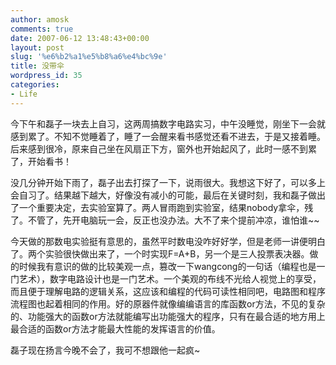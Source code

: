 ```yaml
---
author: amosk
comments: true
date: 2007-06-12 13:48:43+00:00
layout: post
slug: '%e6%b2%a1%e5%b8%a6%e4%bc%9e'
title: 没带伞
wordpress_id: 35
categories:
- Life
---
```


今下午和磊子一块去上自习，这两周搞数字电路实习，中午没睡觉，刚坐下一会就感到累了。不知不觉睡着了，睡了一会醒来看书感觉还看不进去，于是又接着睡。后来感到很冷，原来自己坐在风扇正下方，窗外也开始起风了，此时一感不到累了，开始看书！

没几分钟开始下雨了，磊子出去打探了一下，说雨很大。我想这下好了，可以多上会自习了。结果越下越大，好像没有减小的可能，最后在关键时刻，我和磊子做出了一个重要决定，去实验室算了。两人冒雨跑到实验室，结果nobody拿伞，残了。不管了，先开电脑玩一会，反正也没办法。大不了来个提前冲凉，谁怕谁~~

今天做的那数电实验挺有意思的，虽然平时数电没咋好好学，但是老师一讲便明白了。两个实验很快做出来了，一个时实现F=A+B，另一个是三人投票表决器。做的时候我有意识的做的比较美观一点，篡改一下wangcong的一句话（编程也是一门艺术），数字电路设计也是一门艺术。一个美观的布线不光给人视觉上的享受，而且便于理解电路的逻辑关系，这应该和编程的代码可读性相同吧，电路图和程序流程图也起着相同的作用。好的原器件就像编编语言的库函数or方法，不见的复杂的、功能强大的函数or方法就能编写出功能强大的程序，只有在最合适的地方用上最合适的函数or方法才能最大性能的发挥语言的价值。

磊子现在扬言今晚不会了，我可不想跟他一起疯~
